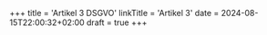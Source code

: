 +++
title = 'Artikel 3 DSGVO'
linkTitle = 'Artikel 3'
date = 2024-08-15T22:00:32+02:00
draft = true
+++
